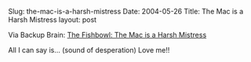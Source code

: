 Slug: the-mac-is-a-harsh-mistress
Date: 2004-05-26
Title: The Mac is a Harsh Mistress
layout: post

Via Backup Brain: <a href="http://fishbowl.pastiche.org/2004/05/25/the_mac_is_a_harsh_mistress">The Fishbowl: The Mac is a Harsh Mistress</a>

All I can say is... (sound of desperation) Love me!!
